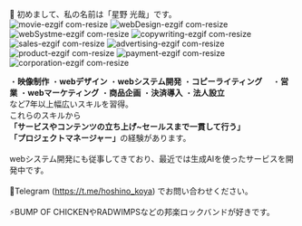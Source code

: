 👋 初めまして、私の名前は「星野 光哉」です。
<br> 
![movie-ezgif com-resize](https://github.com/user-attachments/assets/669a09bc-eaf6-48ae-aefa-0b0c8e7a2cef)
![webDesign-ezgif com-resize](https://github.com/user-attachments/assets/360ba30a-ec6c-41a9-9e8b-41cd43b4b6ce)
![webSystme-ezgif com-resize](https://github.com/user-attachments/assets/b6362372-93eb-4303-aabe-f4e45d71abbb)
![copywriting-ezgif com-resize](https://github.com/user-attachments/assets/b2df2514-6905-4b24-a0a0-351c2f287e70)
![sales-ezgif com-resize](https://github.com/user-attachments/assets/bf398385-785e-401f-959f-c000ada13868)
![advertising-ezgif com-resize](https://github.com/user-attachments/assets/4d64ad23-2365-4063-a187-3129fd7530de)
![product-ezgif com-resize](https://github.com/user-attachments/assets/5aa44b0a-0c15-4b21-b1d1-d503e1c84384)
![payment-ezgif com-resize](https://github.com/user-attachments/assets/486d3e8f-8f71-4971-bbdc-049e817e1147)
![corporation-ezgif com-resize](https://github.com/user-attachments/assets/0e011afe-6fcf-4352-8016-6803eff5b5ae)
<br> 

・<b>映像制作</b>
・<b>webデザイン</b>
・<b>webシステム開発</b>
・<b>コピーライティング</b>　
・<b>営業</b>
・<b>webマーケティング</b>
・<b>商品企画</b>
・<b>決済導入</b>
・<b>法人設立</b><br>
など7年以上幅広いスキルを習得。<br>
これらのスキルから<br>
<b>「サービスやコンテンツの立ち上げ~セールスまで一貫して行う」</b><br>
<b>「プロジェクトマネージャー」</b>の経験があります。<br>
<br> 
webシステム開発にも従事してきており、最近では生成AIを使ったサービスを開発中です。<br>
<br>
📠Telegram (https://t.me/hoshino_koya) でお問い合わせください。<br>
<br>
⚡BUMP OF CHICKENやRADWIMPSなどの邦楽ロックバンドが好きです。<br>
